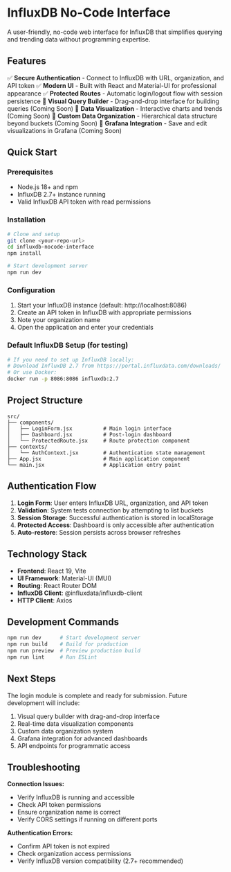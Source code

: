 # InfluxDB No-Code Interface

A user-friendly, no-code web interface for InfluxDB that simplifies querying and trending data without programming expertise.

## Features

✅ **Secure Authentication** - Connect to InfluxDB with URL, organization, and API token
✅ **Modern UI** - Built with React and Material-UI for professional appearance
✅ **Protected Routes** - Automatic login/logout flow with session persistence
🚧 **Visual Query Builder** - Drag-and-drop interface for building queries (Coming Soon)
🚧 **Data Visualization** - Interactive charts and trends (Coming Soon)
🚧 **Custom Data Organization** - Hierarchical data structure beyond buckets (Coming Soon)
🚧 **Grafana Integration** - Save and edit visualizations in Grafana (Coming Soon)

## Quick Start

### Prerequisites

- Node.js 18+ and npm
- InfluxDB 2.7+ instance running
- Valid InfluxDB API token with read permissions

### Installation

```bash
# Clone and setup
git clone <your-repo-url>
cd influxdb-nocode-interface
npm install

# Start development server
npm run dev
```

### Configuration

1. Start your InfluxDB instance (default: http://localhost:8086)
2. Create an API token in InfluxDB with appropriate permissions
3. Note your organization name
4. Open the application and enter your credentials

### Default InfluxDB Setup (for testing)

```bash
# If you need to set up InfluxDB locally:
# Download InfluxDB 2.7 from https://portal.influxdata.com/downloads/
# Or use Docker:
docker run -p 8086:8086 influxdb:2.7
```

## Project Structure

```
src/
├── components/
│   ├── LoginForm.jsx          # Main login interface
│   ├── Dashboard.jsx          # Post-login dashboard
│   └── ProtectedRoute.jsx     # Route protection component
├── contexts/
│   └── AuthContext.jsx        # Authentication state management
├── App.jsx                    # Main application component
└── main.jsx                   # Application entry point
```

## Authentication Flow

1. **Login Form**: User enters InfluxDB URL, organization, and API token
2. **Validation**: System tests connection by attempting to list buckets
3. **Session Storage**: Successful authentication is stored in localStorage
4. **Protected Access**: Dashboard is only accessible after authentication
5. **Auto-restore**: Session persists across browser refreshes

## Technology Stack

- **Frontend**: React 19, Vite
- **UI Framework**: Material-UI (MUI)
- **Routing**: React Router DOM
- **InfluxDB Client**: @influxdata/influxdb-client
- **HTTP Client**: Axios

## Development Commands

```bash
npm run dev      # Start development server
npm run build    # Build for production
npm run preview  # Preview production build
npm run lint     # Run ESLint
```

## Next Steps

The login module is complete and ready for submission. Future development will include:

1. Visual query builder with drag-and-drop interface
2. Real-time data visualization components
3. Custom data organization system
4. Grafana integration for advanced dashboards
5. API endpoints for programmatic access

## Troubleshooting

**Connection Issues:**
- Verify InfluxDB is running and accessible
- Check API token permissions
- Ensure organization name is correct
- Verify CORS settings if running on different ports

**Authentication Errors:**
- Confirm API token is not expired
- Check organization access permissions
- Verify InfluxDB version compatibility (2.7+ recommended)